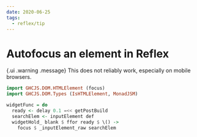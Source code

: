 ```yaml
---
date: 2020-06-25
tags:
  - reflex/tip
---
```


# Autofocus an element in Reflex

{.ui .warning .message}
This does not reliably work, especially on mobile browsers.

```haskell
import GHCJS.DOM.HTMLElement (focus)
import GHCJS.DOM.Types (IsHTMLElement, MonadJSM)

widgetFunc = do
  ready <- delay 0.1 =<< getPostBuild
  searchElem <- inputElement def
  widgetHold_ blank $ ffor ready $ \() ->
    focus $ _inputElement_raw searchElem
```


